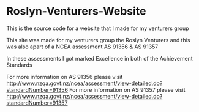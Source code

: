 # Roslyn-Venturers-Website
This is the source code for a website that I made for my venturers group

This site was made for my venturers group the Roslyn Venturers and this was also apart of a NCEA assessment AS 91356 & AS 91357

In these assessments I got marked Excellence in both of the Achievement Standards

For more information on AS 91356 please visit http://www.nzqa.govt.nz/ncea/assessment/view-detailed.do?standardNumber=91356
For more information on AS 91357 please visit http://www.nzqa.govt.nz/ncea/assessment/view-detailed.do?standardNumber=91357
